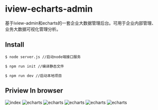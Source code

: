 # iview-echarts-admin

基于iview-admin和echarts的一套企业大数据管理后台。可用于企业内部管理、业务大数据可视化管理分析。

## Install

``
$ node server.js //启动node端接口服务
``

``
$ npm run init //编译静态文件
``

``
$ npm run dev //启动本地项目
``

## Priview In browser 

![index](http://tiansuiziswjimg.oss-cn-beijing.aliyuncs.com/iview_admin/index.jpg)
![echarts](http://tiansuiziswjimg.oss-cn-beijing.aliyuncs.com/iview_admin/1.jpg)
![echarts](http://tiansuiziswjimg.oss-cn-beijing.aliyuncs.com/iview_admin/2.jpg)
![echarts](http://tiansuiziswjimg.oss-cn-beijing.aliyuncs.com/iview_admin/3.jpg)
![echarts](http://tiansuiziswjimg.oss-cn-beijing.aliyuncs.com/iview_admin/4.jpg)
![echarts](http://tiansuiziswjimg.oss-cn-beijing.aliyuncs.com/iview_admin/5.jpg)

